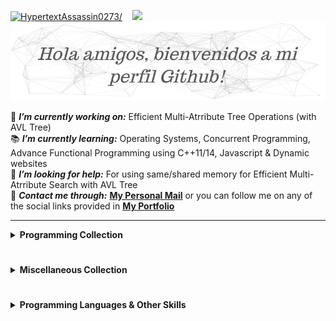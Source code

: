 <!--
**HypertextAssassin0273/HypertextAssassin0273** is a ✨ _special_ ✨ repository because its `README.md` (this file) appears on your GitHub profile.

Here are some ideas to get you started:

- 🔭 I’m currently working on ...
- 🌱 I’m currently learning ...
- 👯 I’m looking to collaborate on ...
- 🤔 I’m looking for help with ...
- 💬 Ask me about ...
- 📫 How to reach me: ...
- 😄 Pronouns: ...
- ⚡ Fun fact: ...
-->

<p><a href="#"><img src=https://komarev.com/ghpvc/?username=HypertextAssassin0273 alt=HypertextAssassin0273/></a>&nbsp;&nbsp;&nbsp;&nbsp;<a href="#"><img src="https://media.giphy.com/media/WUlplcMpOCEmTGBtBW/giphy.gif" width="30"><img src=https://github.com/HypertextAssassin0273/HypertextAssassin0273/blob/master/logos/particles_background.png /></a></p>

🔭 _**I’m currently working on:**_ Efficient Multi-Atrribute Tree Operations (with AVL Tree)\
📚 _**I’m currently learning:**_ Operating Systems, Concurrent Programming, Advance Functional Programming using C++11/14, Javascript & Dynamic websites\
🤔 _**I’m looking for help:**_ For using same/shared memory for Efficient Multi-Atrribute Search with AVL Tree\
💬 _**Contact me through:**_ [**My Personal Mail**](mailto:shazaibahmed0000@gmail.com) or you can follow me on any of the social links provided in [**My Portfolio**](https://hypertextassassin0273.github.io)

---
<details>
  <summary><b>Programming Collection</b></summary>
  <br>
  <ul>
    <li><a href= "https://github.com/HypertextAssassin0273/Console_based_C-Programs"><b><i>Useful Programs in C</i></b></a></li>
    <li><a href= "https://github.com/HypertextAssassin0273/Win32_based_programs"><b><i>Win32 based Programs</i></b></a></li>
    <li><a href= "https://github.com/HypertextAssassin0273/SFML_based_programs"><b><i>SFML based Programs</i></b></a></li>
    <li><a href= "https://github.com/HypertextAssassin0273/Console_based_Cpp-Programs"><b><i>Object Oriented Programming in C++</i></b></a></li>
    <li><a href= "https://github.com/HypertextAssassin0273/cheat-sheet"><b><i>C++ Cheat Sheet for ACM ICPC</i></b></a></li>
    <li><a href= "https://github.com/HypertextAssassin0273/Data_Structures_in_Cpp"><b><i>Data Structures in C++</i></b></a></li>
  </ul>
</details>  

#
<details>
  <summary><b>Miscellaneous Collection</b></summary>
  <br>
  <ul>
    <li><a href="https://github.com/HypertextAssassin0273/HypertextAssassin0273/tree/master/Important%20Sites"><b><i>Important Sites (i.e. Tools, My Learning-Resources)</i></b></a></li>
    <li><a href="https://github.com/HypertextAssassin0273/Important_Files"><b><i>Important Files (i.e. Windows & Command-Prompt Hacks)</i></b></a></li>
    <li><a href="https://github.com/HypertextAssassin0273/Unique_PowerPoint_Presentations"><b><i>Unique PowerPoint Presentations</i></b></a></li>
    <li><a href="https://github.com/HypertextAssassin0273/Free-Educational-Resources"><b><i></i>Free Educational Resources</b></a></li>
    <li><a href="https://github.com/HypertextAssassin0273/Projects"><b><i>Sample Project Ideas</i></b></a></li>
  </ul>
</details>

#
<details>
  <summary><b>Programming Languages & Other Skills</b></summary>
  <br>
  <p>
    <img src= "https://github.com/HypertextAssassin0273/HypertextAssassin0273/blob/master/logos/c_64x64.png" />
    &nbsp;
    <img src= "https://github.com/HypertextAssassin0273/HypertextAssassin0273/blob/master/logos/cpp_64x64.png" />
    &nbsp;
    <img src= "https://github.com/HypertextAssassin0273/HypertextAssassin0273/blob/master/logos/csharp_64x64.png" />
    <img src= "https://github.com/HypertextAssassin0273/HypertextAssassin0273/blob/master/logos/python_64x64.png" />
    <img src= "https://github.com/HypertextAssassin0273/HypertextAssassin0273/blob/master/logos/html_64x64.png" />
    <img src= "https://github.com/HypertextAssassin0273/HypertextAssassin0273/blob/master/logos/css_64x64.png" />
    &nbsp;&nbsp;
    <img src= "https://github.com/HypertextAssassin0273/HypertextAssassin0273/blob/master/logos/javascript_64x64.png" />
    &nbsp;&nbsp;
    <img src= "https://github.com/HypertextAssassin0273/HypertextAssassin0273/blob/master/logos/markdown_64x64.png" />
  </p>  
</details>
